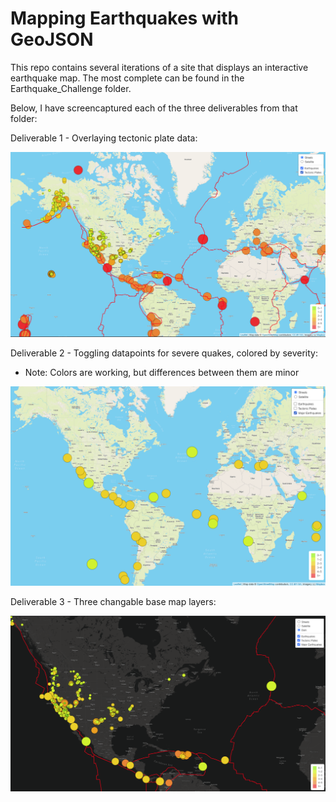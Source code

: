 # Mapping Earthquakes with GeoJSON
This repo contains several iterations of a site that displays an interactive earthquake map. The most complete can be found in the Earthquake_Challenge folder.

Below, I have screencaptured each of the three deliverables from that folder:

Deliverable 1 - Overlaying tectonic plate data:

![](Resources/Deliverable_1.png)

Deliverable 2 - Toggling datapoints for severe quakes, colored by severity:
* Note: Colors are working, but differences between them are minor

![](Resources/Deliverable_2.png)

Deliverable 3 - Three changable base map layers:

![](Resources/Deliverable_3.png)